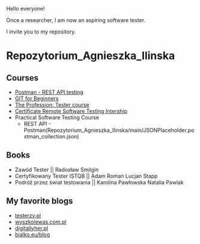 Hello everyone!

Once a researcher, I am now an aspiring software tester.

I invite you to my repository.

# Repozytorium_Agnieszka_Ilinska

## **Courses**

- [Postman - REST API testing](https://www.udemy.com/certificate/UC-23a52995-514f-4c0f-86eb-213f89f1512b/)
- [GIT for Beginners](https://www.udemy.com/certificate/UC-abccd7f4-638d-49a3-9534-c0227cfbde4f/)
- [The Profession: Tester course](http://edu.ittraining.pl/pokaz_dyplom/en/8549)
- [Certificate Remote Software Testing Intership](http://edu.ittraining.pl/pokaz_dyplom/en/8730)
- Practical Software Testing Course
	- REST API - Postman(Repozytorium_Agnieszka_Ilinska/main/JSONPlaceholder.postman_collection.json)

## **Books**

- Zawód Tester || Radosław Smilgin
- Certyfikowany Tester ISTQB || Adam Roman Lucjan Stapp
- Podróż przez świat testowania || Karolina Pawłowska Natalia Pawlak

## **My favorite blogs**

- [testerzy.pl](https://testerzy.pl/)
- [wyszkolewas.com.pl](https://www.wyszkolewas.com.pl/)
- [digitallyher.pl](https://digitallyher.pl/)
- [bialko.eu/blog](https://bialko.eu/blog/)
